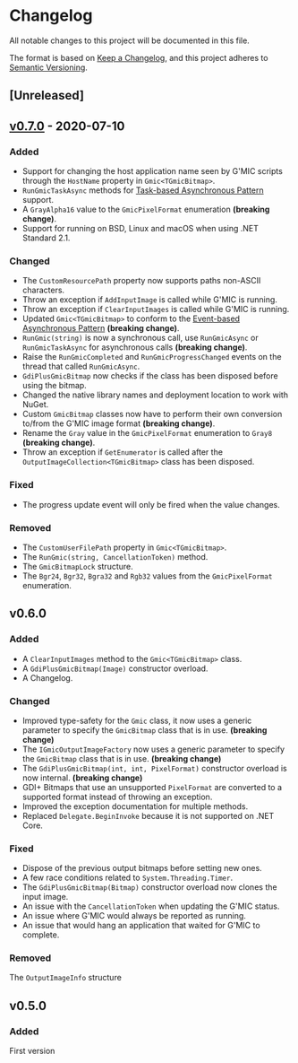 # Changelog

All notable changes to this project will be documented in this file.

The format is based on [Keep a Changelog](https://keepachangelog.com/en/1.0.0/),
and this project adheres to [Semantic Versioning](https://semver.org/spec/v2.0.0.html).

## [Unreleased]

## [v0.7.0](https://github.com/0xC0000054/gmic-sharp/compare/v0.6.0...v0.7.0) - 2020-07-10

### Added

* Support for changing the host application name seen by G'MIC scripts through the `HostName` property in `Gmic<TGmicBitmap>`.
* `RunGmicTaskAsync` methods for [Task-based Asynchronous Pattern](https://docs.microsoft.com/en-us/dotnet/standard/asynchronous-programming-patterns/task-based-asynchronous-pattern-tap) support.
* A `GrayAlpha16` value to the `GmicPixelFormat` enumeration **(breaking change)**.
* Support for running on BSD, Linux and macOS when using .NET Standard 2.1.

### Changed

* The `CustomResourcePath` property now supports paths non-ASCII characters.
* Throw an exception if `AddInputImage` is called while G'MIC is running.
* Throw an exception if `ClearInputImages` is called while G'MIC is running.
* Updated `Gmic<TGmicBitmap>` to conform to the [Event-based Asynchronous Pattern](https://docs.microsoft.com/en-us/dotnet/standard/asynchronous-programming-patterns/event-based-asynchronous-pattern-overview) **(breaking change)**.
* `RunGmic(string)` is now a synchronous call, use `RunGmicAsync` or `RunGmicTaskAsync` for asynchronous calls **(breaking change)**.
* Raise the `RunGmicCompleted` and `RunGmicProgressChanged` events on the thread that called `RunGmicAsync`.
* `GdiPlusGmicBitmap` now checks if the class has been disposed before using the bitmap.
* Changed the native library names and deployment location to work with NuGet.
* Custom `GmicBitmap` classes now have to perform their own conversion to/from the G'MIC image format **(breaking change)**.
* Rename the `Gray` value in the `GmicPixelFormat` enumeration to `Gray8` **(breaking change)**.
* Throw an exception if `GetEnumerator` is called after the `OutputImageCollection<TGmicBitmap>` class has been disposed.

### Fixed

* The progress update event will only be fired when the value changes.

### Removed

* The `CustomUserFilePath` property in `Gmic<TGmicBitmap>`.
* The `RunGmic(string, CancellationToken)` method.
* The `GmicBitmapLock` structure.
* The `Bgr24`, `Bgr32`, `Bgra32` and `Rgb32` values from the `GmicPixelFormat` enumeration.

## v0.6.0

### Added

* A `ClearInputImages` method to the `Gmic<TGmicBitmap>` class.
* A `GdiPlusGmicBitmap(Image)` constructor overload.
* A Changelog. 

### Changed

* Improved type-safety for the `Gmic` class, it now uses a generic parameter
  to specify the `GmicBitmap` class that is in use. **(breaking change)**
* The `IGmicOutputImageFactory` now uses a generic parameter
  to specify the `GmicBitmap` class that is in use.  **(breaking change)**
* The `GdiPlusGmicBitmap(int, int, PixelFormat)` constructor overload is now internal. **(breaking change)**
* GDI+ Bitmaps that use an unsupported `PixelFormat` are converted to a
  supported format instead of throwing an exception.
* Improved the exception documentation for multiple methods.
* Replaced `Delegate.BeginInvoke` because it is not supported on .NET Core.

### Fixed

* Dispose of the previous output bitmaps before setting new ones.
* A few race conditions related to `System.Threading.Timer`.
* The `GdiPlusGmicBitmap(Bitmap)` constructor overload now clones the input image.
* An issue with the `CancellationToken` when updating the G'MIC status.
* An issue where G'MIC would always be reported as running.
* An issue that would hang an application that waited for G'MIC to complete.

### Removed

The `OutputImageInfo` structure

## v0.5.0

### Added

First version

